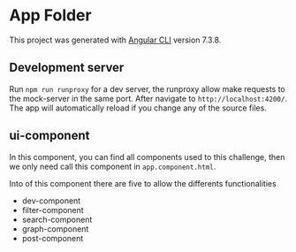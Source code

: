 # App Folder

This project was generated with [Angular CLI](https://github.com/angular/angular-cli) version 7.3.8.

## Development server

Run `npm run runproxy` for a dev server, the runproxy allow make requests to the mock-server in the same port. After navigate to `http://localhost:4200/`. The app will automatically reload if you change any of the source files.

## ui-component

In this component, you can find all components used to this challenge, then we only need call this component in `app.component.html`.

Into of this component there are five to allow the differents functionalities
- dev-component
- filter-component
- search-component
- graph-component
- post-component

